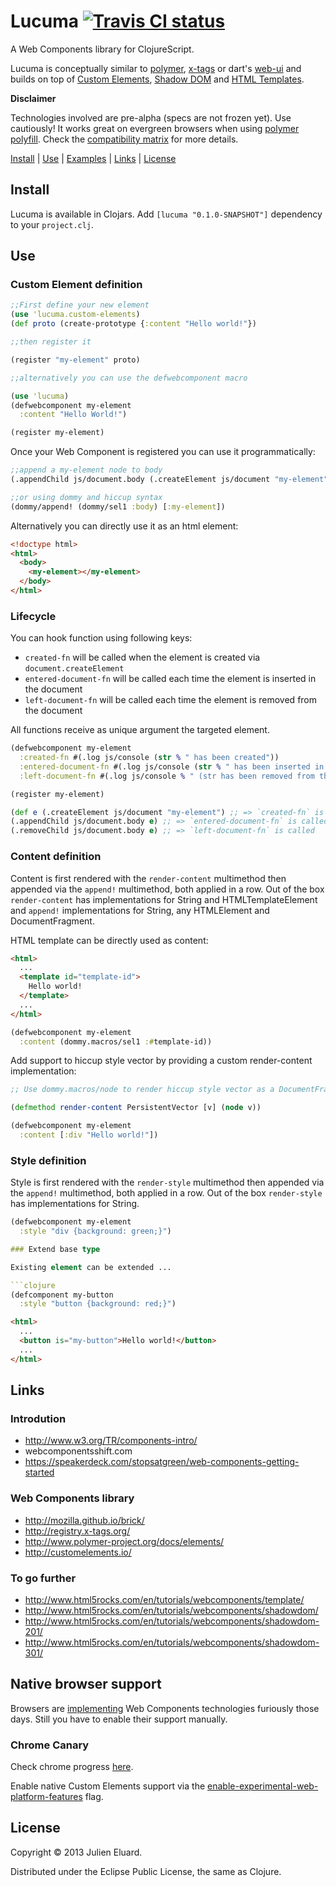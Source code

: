 # Lucuma [![Travis CI status](https://secure.travis-ci.org/jeluard/lucuma.png)](http://travis-ci.org/#!/jeluard/lucuma/builds)

A Web Components library for ClojureScript.

Lucuma is conceptually similar to [polymer](http://www.polymer-project.org/), [x-tags](http://www.x-tags.org/) or dart's [web-ui](https://www.dartlang.org/articles/web-ui/) and builds on top of [Custom Elements](https://dvcs.w3.org/hg/webcomponents/raw-file/tip/spec/custom/index.html), [Shadow DOM](https://dvcs.w3.org/hg/webcomponents/raw-file/tip/spec/shadow/index.html) and [HTML Templates](https://dvcs.w3.org/hg/webcomponents/raw-file/tip/spec/templates/index.html).

__Disclaimer__

Technologies involved are pre-alpha (specs are not frozen yet). Use cautiously! It works great on evergreen browsers when using [polymer polyfill](http://www.polymer-project.org/getting-the-code.html).
Check the [compatibility matrix](http://www.polymer-project.org/compatibility.html) for more details.

[Install](#install) | [Use](#use) | [Examples](/examples) | [Links](#links) | [License](#license)

## Install

Lucuma is available in Clojars. Add `[lucuma "0.1.0-SNAPSHOT"]` dependency to your `project.clj`.

## Use

### Custom Element definition

```clojure
;;First define your new element
(use 'lucuma.custom-elements)
(def proto (create-prototype {:content "Hello world!"})

;;then register it

(register "my-element" proto)

;;alternatively you can use the defwebcomponent macro

(use 'lucuma)
(defwebcomponent my-element
  :content "Hello World!")

(register my-element)
```

Once your Web Component is registered you can use it programmatically:

```clojure
;;append a my-element node to body
(.appendChild js/document.body (.createElement js/document "my-element"))

;;or using dommy and hiccup syntax
(dommy/append! (dommy/sel1 :body) [:my-element])
```

Alternatively you can directly use it as an html element:

```html
<!doctype html>
<html>
  <body>
    <my-element></my-element>
  </body>
</html>
```

### Lifecycle

You can hook function using following keys:

* `created-fn` will be called when the element is created via `document.createElement`
* `entered-document-fn` will be called each time the element is inserted in the document
* `left-document-fn` will be called each time the element is removed from the document

All functions receive as unique argument the targeted element.

```clojure
(defwebcomponent my-element
  :created-fn #(.log js/console (str % " has been created"))
  :entered-document-fn #(.log js/console (str % " has been inserted in the document"))
  :left-document-fn #(.log js/console % " (str has been removed from the document")))

(register my-element)

(def e (.createElement js/document "my-element") ;; => `created-fn` is called
(.appendChild js/document.body e) ;; => `entered-document-fn` is called
(.removeChild js/document.body e) ;; => `left-document-fn` is called
```

### Content definition

Content is first rendered with the `render-content` multimethod then appended via the `append!` multimethod, both applied in a row.
Out of the box `render-content` has implementations for String and HTMLTemplateElement and `append!` implementations for String, any HTMLElement and DocumentFragment.

HTML template can be directly used as content:

```html
<html>
  ...
  <template id="template-id">
    Hello world!
  </template>
  ...
</html>
```

```clojure
(defwebcomponent my-element
  :content (dommy.macros/sel1 :#template-id))
```

Add support to hiccup style vector by providing a custom render-content implementation:

```clojure
;; Use dommy.macros/node to render hiccup style vector as a DocumentFragment.

(defmethod render-content PersistentVector [v] (node v))

(defwebcomponent my-element
  :content [:div "Hello world!"])
```

### Style definition

Style is first rendered with the `render-style` multimethod then appended via the `append!` multimethod, both applied in a row.
Out of the box `render-style` has implementations for String.

```clojure
(defwebcomponent my-element
  :style "div {background: green;}")

### Extend base type

Existing element can be extended ...

```clojure
(defcomponent my-button
  :style "button {background: red;}")
```

```html
<html>
  ...
  <button is="my-button">Hello world!</button>
  ...
</html>
```

## Links

### Introdution

* http://www.w3.org/TR/components-intro/
* webcomponentsshift.com
* https://speakerdeck.com/stopsatgreen/web-components-getting-started

### Web Components library

* http://mozilla.github.io/brick/
* http://registry.x-tags.org/
* http://www.polymer-project.org/docs/elements/
* http://customelements.io/

### To go further

* http://www.html5rocks.com/en/tutorials/webcomponents/template/
* http://www.html5rocks.com/en/tutorials/webcomponents/shadowdom/
* http://www.html5rocks.com/en/tutorials/webcomponents/shadowdom-201/
* http://www.html5rocks.com/en/tutorials/webcomponents/shadowdom-301/

## Native browser support

Browsers are [implementing](http://jonrimmer.github.io/are-we-componentized-yet/) Web Components technologies furiously those days. Still you have to enable their support manually.

### Chrome Canary

Check chrome progress [here](http://www.chromestatus.com/features).

Enable native Custom Elements support via the [enable-experimental-web-platform-features](chrome://flags/#enable-experimental-web-platform-features) flag.


## License

Copyright © 2013 Julien Eluard.

Distributed under the Eclipse Public License, the same as Clojure.
